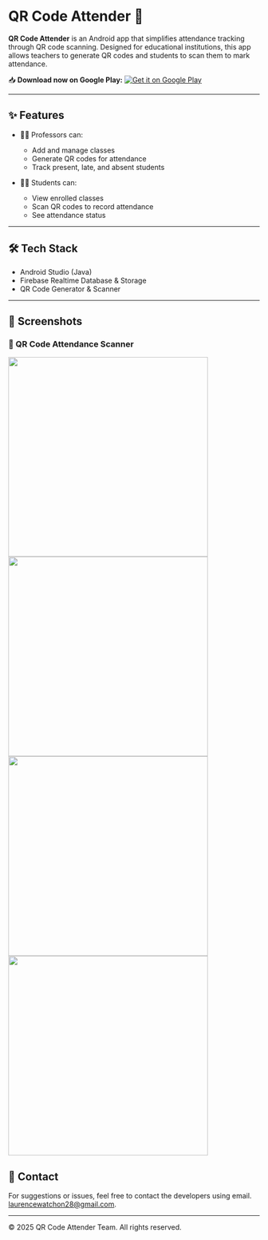 # QR Code Attender 📱

**QR Code Attender** is an Android app that simplifies attendance tracking through QR code scanning. Designed for educational institutions, this app allows teachers to generate QR codes and students to scan them to mark attendance.

📥 **Download now on Google Play:**
[![Get it on Google Play](https://upload.wikimedia.org/wikipedia/commons/7/78/Google_Play_Store_badge_EN.svg)](https://play.google.com/store/apps/details?id=com.finals.appdev50)

---

## ✨ Features

- 👨‍🏫 Professors can:
  - Add and manage classes
  - Generate QR codes for attendance
  - Track present, late, and absent students

- 👨‍🎓 Students can:
  - View enrolled classes
  - Scan QR codes to record attendance
  - See attendance status

---

## 🛠 Tech Stack

- Android Studio (Java)
- Firebase Realtime Database & Storage
- QR Code Generator & Scanner

---

## 📸 Screenshots

### 🔹 QR Code Attendance Scanner
<img src="https://github.com/Laurence-Watchon/QRCodeAttender/raw/main/qrcode_atender_screenshot1.webp" width="400"/>
<img src="https://github.com/Laurence-Watchon/QRCodeAttender/raw/main/qrcode_atender_screenshot2.webp" width="400"/>
<img src="https://github.com/Laurence-Watchon/QRCodeAttender/raw/main/qrcode_atender_screenshot3.webp" width="400"/>
<img src="https://github.com/Laurence-Watchon/QRCodeAttender/raw/main/qrcode_atender_screenshot4.webp" width="400"/>

## 📧 Contact

For suggestions or issues, feel free to contact the developers using email. laurencewatchon28@gmail.com.

---

© 2025 QR Code Attender Team. All rights reserved.

